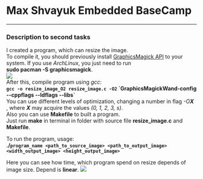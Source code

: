 # Max Shvayuk Embedded BaseCamp  
***
### **Description to second tasks**  
I created a program, which can resize the image.  
To compile it, you should previously install [GraphicsMagick API](http://www.graphicsmagick.org/README.html) to your system.
If you use *ArchLinux*, you just need to run   
__sudo pacman -S graphicsmagick__.   
![](https://upload.wikimedia.org/wikipedia/ru/d/de/GraphicsMagick-Logo.png)  
After this, compile program using *gcc*:  
__`gcc -o resize_image_O2 resize_image.c -O2` \`GraphicsMagickWand-config --cppflags --ldflags --libs\`__  
You can use different levels of optimization, changing a number in flag _-O**X**_ , where *__X__* may acquire the values _(0, 1, 2, 3, s)_.  
Also you can use **Makefile** to built a program.  
Just run **make** in terminal in folder with source file __resize_image.c__ and __Makefile__.

To run the program, usage:  
__./`program_name <path_to_source_image> <path_to_output_image> <width_output_image> <height_output_image>`__

Here you can see how time, which program spend on resize depends of image size.
Depend is **linear**.
![](http://i.piccy.info/i9/40460aee820ec2a3e0f43dbc3df7856c/1537987869/37627/1271665/t_size_in_pixels_for_image_resize_function.png)  
